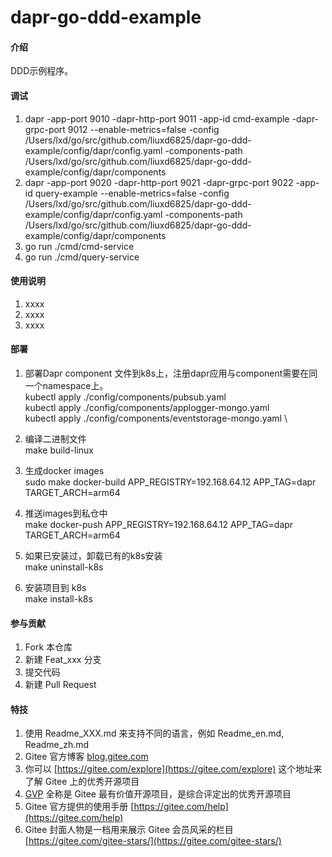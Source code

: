 # dapr-go-ddd-example

#### 介绍
DDD示例程序。

#### 调试

1. dapr -app-port 9010 -dapr-http-port 9011 -app-id cmd-example -dapr-grpc-port 9012 --enable-metrics=false -config /Users/lxd/go/src/github.com/liuxd6825/dapr-go-ddd-example/config/dapr/config.yaml -components-path /Users/lxd/go/src/github.com/liuxd6825/dapr-go-ddd-example/config/dapr/components
2. dapr -app-port 9020 -dapr-http-port 9021 -dapr-grpc-port 9022 -app-id query-example --enable-metrics=false -config /Users/lxd/go/src/github.com/liuxd6825/dapr-go-ddd-example/config/dapr/config.yaml -components-path /Users/lxd/go/src/github.com/liuxd6825/dapr-go-ddd-example/config/dapr/components
3. go run ./cmd/cmd-service
4. go run ./cmd/query-service

#### 使用说明

1.  xxxx
2.  xxxx
3.  xxxx


#### 部署
1. 部署Dapr component 文件到k8s上，注册dapr应用与component需要在同一个namespace上。\
   kubectl apply ./config/components/pubsub.yaml\
   kubectl apply ./config/components/applogger-mongo.yaml \
   kubectl apply ./config/components/eventstorage-mongo.yaml \


3. 编译二进制文件\
   make build-linux


4. 生成docker images\
   sudo make docker-build APP_REGISTRY=192.168.64.12 APP_TAG=dapr TARGET_ARCH=arm64


5. 推送images到私仓中\
   make docker-push APP_REGISTRY=192.168.64.12 APP_TAG=dapr TARGET_ARCH=arm64

   
7. 如果已安装过，卸载已有的k8s安装\
   make uninstall-k8s


8. 安装项目到 k8s\
   make install-k8s


#### 参与贡献

1.  Fork 本仓库
2.  新建 Feat_xxx 分支
3.  提交代码
4.  新建 Pull Request


#### 特技

1. 使用 Readme\_XXX.md 来支持不同的语言，例如 Readme\_en.md, Readme\_zh.md
2. Gitee 官方博客 [blog.gitee.com](https://blog.gitee.com)
3. 你可以 [https://gitee.com/explore](https://gitee.com/explore) 这个地址来了解 Gitee 上的优秀开源项目
4. [GVP](https://gitee.com/gvp) 全称是 Gitee 最有价值开源项目，是综合评定出的优秀开源项目
5. Gitee 官方提供的使用手册 [https://gitee.com/help](https://gitee.com/help)
6. Gitee 封面人物是一档用来展示 Gitee 会员风采的栏目 [https://gitee.com/gitee-stars/](https://gitee.com/gitee-stars/)

